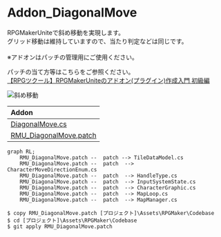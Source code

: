 # Addon_DiagonalMove
RPGMakerUniteで斜め移動を実現します。<br />
グリッド移動は維持していますので、当たり判定などは同じです。<br />
<br />
※アドオンはパッチの管理用にご使用ください。

パッチの当て方等はこちらをご参照ください。<br />
[【RPGツクール】RPGMakerUniteのアドオン(プラグイン)作成入門 初級編](https://qiita.com/pepaperon_p/items/5b0179164af22d2891e1 "【RPGツクール】RPGMakerUniteのアドオン(プラグイン)作成入門 初級編")

![斜め移動](https://github.com/user-attachments/assets/c0d9a4cd-ad31-4132-9fd7-12482c9aa8ab)

| Addon |
|:-----------|
| [DiagonalMove.cs](https://raw.githubusercontent.com/pepaperon-p/Addon_DiagonalMove/main/DiagonalMove/DiagonalMove.cs "DiagonalMove.cs")|
| [RMU_DiagonalMove.patch](https://raw.githubusercontent.com/pepaperon-p/Addon_DiagonalMove/main/DiagonalMove/RMU_DiagonalMove.patch "RMU_DiagonalMove.patch")|

```mermaid
graph RL;
    RMU_DiagonalMove.patch --  patch --> TileDataModel.cs
    RMU_DiagonalMove.patch --  patch  --> CharacterMoveDirectionEnum.cs
    RMU_DiagonalMove.patch --  patch  --> HandleType.cs
    RMU_DiagonalMove.patch --  patch  --> InputSystemState.cs
    RMU_DiagonalMove.patch --  patch  --> CharacterGraphic.cs
    RMU_DiagonalMove.patch --  patch  --> MapLoop.cs
    RMU_DiagonalMove.patch --  patch  --> MapManager.cs
```
```
$ copy RMU_DiagonalMove.patch [プロジェクト]\Assets\RPGMaker\Codebase
$ cd [プロジェクト]\Assets\RPGMaker\Codebase
$ git apply RMU_DiagonalMove.patch
```
